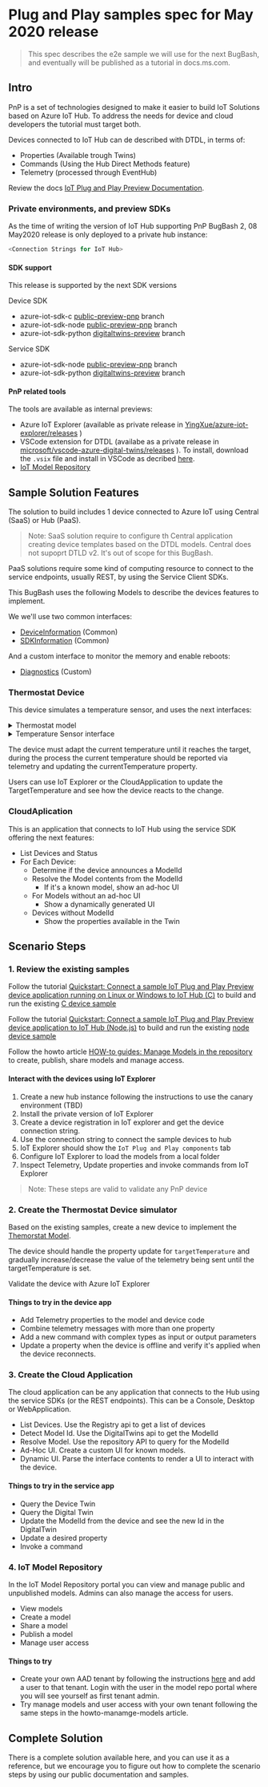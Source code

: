 <!-- markdownlint-disable MD033 -->
# Plug and Play samples spec for May 2020 release

> This spec describes the e2e sample we will use for the next BugBash, and eventually will be published as a tutorial in docs.ms.com.

## Intro

PnP is a set of technologies designed to make it easier to build IoT Solutions based on Azure IoT Hub. To address the needs for device and cloud developers the tutorial must target both.

Devices connected to IoT Hub can de described with DTDL, in terms of:

- Properties (Available trough Twins)
- Commands (Using the Hub Direct Methods feature)
- Telemetry (processed through EventHub)

Review the docs [IoT Plug and Play Preview Documentation](https://review.docs.microsoft.com/azure/iot-pnp/?branch=release-preview-refresh-iot-pnp).

### Private environments, and preview SDKs

As the time of writing the version of IoT Hub supporting PnP BugBash 2, 08 May2020 release is only deployed to a private hub instance:

```js
<Connection Strings for IoT Hub>
```

#### SDK support

This release is supported by the next SDK versions

Device SDK

- azure-iot-sdk-c [public-preview-pnp](https://github.com/Azure/azure-iot-sdk-c/tree/public-preview-pnp) branch
- azure-iot-sdk-node [public-preview-pnp](https://github.com/Azure/azure-iot-sdk-node/tree/public-preview-pnp) branch
- azure-iot-sdk-python [digitaltwins-preview](https://github.com/Azure/azure-iot-sdk-python/tree/digitaltwins-preview) branch

Service SDK

- azure-iot-sdk-node [public-preview-pnp](https://github.com/Azure/azure-iot-sdk-node/tree/public-preview-pnp) branch
- azure-iot-sdk-python [digitaltwins-preview](https://github.com/Azure/azure-iot-sdk-python/tree/digitaltwins-preview) branch

#### PnP related tools

The tools are available as internal previews:

- Azure IoT Explorer (available as private release in [YingXue/azure-iot-explorer/releases](https://github.com/YingXue/azure-iot-explorer/releases) )
- VSCode extension for DTDL (availabe as a private release in [microsoft/vscode-azure-digital-twins/releases](https://github.com/microsoft/vscode-azure-digital-twins/releases) ). To install, download the `.vsix` file and install in VSCode as decribed [here](https://code.visualstudio.com/docs/editor/extension-gallery#_install-from-a-vsix).
- [IoT Model Repository](https://test.iotmodels.trafficmanager.net/)

## Sample Solution  Features

The solution to build includes 1 device connected to Azure IoT using Central (SaaS) or Hub (PaaS).

>Note: SaaS solution require to configure th Central application creating device templates based on the DTDL models. Central does not supoprt DTLD v2. It's out of scope for this BugBash.

PaaS solutions require some kind of computing resource to connect to the service endpoints, usually REST, by using the Service Client SDKs.

This BugBash uses the following Models to describe the devices features to implement.

We we'll use two common interfaces:

- [DeviceInformation](./models/DeviceInformation.json) (Common)
- [SDKInformation](./models/SDKInformation.json) (Common)

And a custom interface to monitor the memory and enable reboots:

- [Diagnostics](./models/Diagnostics.json) (Custom)

### Thermostat Device

This device simulates a temperature sensor, and uses the next interfaces:

<details>

<summary>Thermostat model</summary>

```json
{
  "@id": "dtmi:com:example:Thermostat;1",
  "@type": "Interface",
  "contents": [
    {
      "@type": "Component",
      "schema": "dtmi:com:example:TemperatureSensor;1",
      "name": "tempSensor1"
    },
    {
      "@type": "Component",
      "schema": "dtmi:azure:DeviceManagement:DeviceInformation;1",
      "name": "deviceInfo"
    },
    {
      "@type": "Component",
      "schema": "dtmi:azure:Client:SDKInformation;1",
      "name": "sdkInfo"
    },
    {
      "@type": "Component",
      "schema": "dtmi:com:example:diagnostics;1",
      "name": "diag"
    }
  ]
}
```

</details>

<details>

<summary>Temperature Sensor interface</summary>

```json
{
  "@context": "dtmi:dtdl:context;2",
  "@id": "dtmi:com:example:TemperatureSensor;1",
  "@type": "Interface",
  "displayName": "Temperature Sensor",
  "description": "Provides functionality to report temperature, and write property to set the target Temperature",
  "comment": "Requires temperature sensors.",
  "contents": [
    {
      "@type": "Property",
      "displayName": "Target Temperature",
      "description": "Desired temperature to configure remotely.",
      "name": "targetTemperature",
      "schema": "double",
      "writable": true
    },
    {
      "@type": "Property",
      "displayName": "Current Temperature",
      "description": "Current temperature reported from the device.",
      "name": "currentTemperature",
      "schema": "double",
      "writable": false
    },
    {
      "@type": [
        "Telemetry",
        "Temperature"
      ],
      "description": "Current temperature on the device",
      "displayName": "Temperature",
      "name": "temperature",
      "schema": "double",
      "unit": "degreeCelsius"
    }
  ]
}
```

</details>

The device must adapt the current temperature until it reaches the target, during the process the current temperature should be reported via telemetry and updating the currentTemperature property.

Users can use IoT Explorer or the CloudApplication to update the TargetTemperature and see how the device reacts to the change.

### CloudAplication

This is an application that connects to IoT Hub using the service SDK offering the next features:

- List Devices and Status
- For Each Device:
  - Determine if the device announces a ModelId
  - Resolve the Model contents from the ModelId
    - If it's a known model, show an ad-hoc UI
  - For Models without an ad-hoc UI
    - Show a dynamically generated UI
  - Devices without ModelId
    - Show the properties available in the Twin

## Scenario Steps

### 1. Review the existing samples

Follow the tutorial [Quickstart: Connect a sample IoT Plug and Play Preview device application running on Linux or Windows to IoT Hub (C)](https://review.docs.microsoft.com/azure/iot-pnp/quickstart-connect-device-c?branch=release-preview-refresh-iot-pnp) to build and run the existing [C device sample](https://github.com/Azure/azure-iot-sdk-c/tree/public-preview-pnp/digitaltwin_client/samples)

Follow the tutorial [Quickstart: Connect a sample IoT Plug and Play Preview device application to IoT Hub (Node.js)](https://review.docs.microsoft.com/azure/iot-pnp/quickstart-connect-device-node?branch=release-preview-refresh-iot-pnp) to build and run the existing [node device sample](https://github.com/Azure/azure-iot-sdk-node/tree/public-preview-pnp/digitaltwins/samples/device)

Follow the howto article [HOW-to guides: Manage Models in the repository](https://review.docs.microsoft.com/en-us/azure/iot-pnp/howto-manage-models?branch=pr-en-us-114283) to create, publish, share models and manage access.

#### Interact with the devices using IoT Explorer

1. Create a new hub instance following the instructions to use the canary environment (TBD)
2. Install the private version of IoT Explorer
3. Create a device registration in IoT explorer and get the device connection string.
4. Use the connection string to connect the sample devices to hub
5. IoT Explorer should show the `IoT Plug and Play components` tab
6. Configure IoT Explorer to load the models from a local folder
7. Inspect Telemetry, Update properties and invoke commands from IoT Explorer

>Note: These steps are valid to validate any PnP device

### 2. Create the Thermostat Device simulator

Based on the existing samples, create a new device to implement the [Themorstat Model](./models/Thermostat.json).

The device should handle the property update for `targetTemperature` and gradually increase/decrease the value of the telemetry being sent until the targetTemperature is set.

Validate the device with Azure IoT Explorer

#### Things to try in the device app

- Add Telemetry properties to the model and device code
- Combine telemetry messages with more than one property
- Add a new command with complex types as input or output parameters
- Update a property when the device is offline and verify it's applied when the device reconnects.

### 3. Create the Cloud Application

The cloud application can be any application that connects to the Hub using the service SDKs (or the REST endpoints). This can be a Console, Desktop or WebApplication.

- List Devices. Use the Registry api to get a list of devices
- Detect Model Id. Use the DigitalTwins api to get the ModelId
- Resolve Model. Use the repository API to query for the ModelId
- Ad-Hoc UI. Create a custom UI for known models.
- Dynamic UI. Parse the interface contents to render a UI to interact with the device.

#### Things to try in the service app

- Query the Device Twin
- Query the Digital Twin
- Update the ModelId from the device and see the new Id in the DigitalTwin
- Update a desired property
- Invoke a command

### 4. IoT Model Repository 
In the IoT Model Repository portal you can view and manage public and unpublished models. Admins can also manage the access for users.
- View models
- Create a model
- Share a model
- Publish a model
- Manage user access

#### Things to try 
- Create your own AAD tenant by following the instructions [here](https://docs.microsoft.com/en-us/azure/active-directory/fundamentals/active-directory-access-create-new-tenant) and add a user to that tenant. Login with the user in the model repo portal where you will see yourself as first tenant admin.
- Try manage models and user access with your own tenant following the same steps in the howto-manamge-models article.


## Complete Solution

There is a complete solution available here, and you can use it as a reference, but we encourage you to figure out how to complete the scenario steps by using our public documentation and samples.

